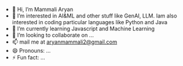 - 👋 Hi, I’m Mammali Aryan
- 👀 I’m interested in AI&ML and other stuff like GenAI, LLM. Iam also interested in coding particular languages like Python and Java
- 🌱 I’m currently learning Javascript and Machine Learning
- 💞️ I’m looking to collaborate on ...
- 📫 mail me at aryanmammali2@gmail.com
- 😄 Pronouns: ...
- ⚡ Fun fact: ...

<!---
aryanmammali/aryanmammali is a ✨ special ✨ repository because its `README.md` (this file) appears on your GitHub profile.
You can click the Preview link to take a look at your changes.
--->

